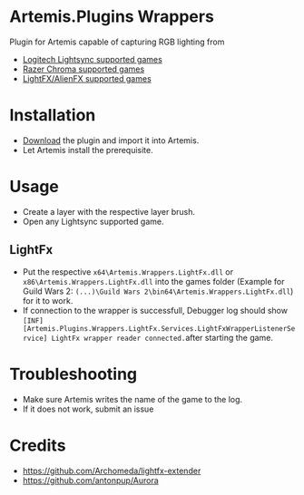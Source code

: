 # Artemis.Plugins Wrappers

Plugin for Artemis capable of capturing RGB lighting from 
* [Logitech Lightsync supported games](https://www.pcgamingwiki.com/wiki/RGB_lighting_middleware#Logitech_G_Lightsync)
* [Razer Chroma supported games](https://www.pcgamingwiki.com/wiki/RGB_lighting_middleware#Razer_Chroma_RGB)
* [LightFX/AlienFX supported games](https://www.pcgamingwiki.com/wiki/RGB_lighting_middleware#Alienware_AlienFX)

# Installation
* [Download](https://nightly.link/purrowler/Artemis.Plugins.Wrappers/workflows/build/master?preview) the plugin and import it into Artemis. 
* Let Artemis install the prerequisite.

# Usage
* Create a layer with the respective layer brush.
* Open any Lightsync supported game.
## LightFx
* Put the respective `x64\Artemis.Wrappers.LightFx.dll` or `x86\Artemis.Wrappers.LightFx.dll` into the games folder (Example for Guild Wars 2: `(...)\Guild Wars 2\bin64\Artemis.Wrappers.LightFx.dll`) for it to work.
* If connection to the wrapper is successfull, Debugger log should show `[INF] [Artemis.Plugins.Wrappers.LightFx.Services.LightFxWrapperListenerService] LightFx wrapper reader connected.`after starting the game.

# Troubleshooting
* Make sure Artemis writes the name of the game to the log.
* If it does not work, submit an issue

# Credits
* https://github.com/Archomeda/lightfx-extender
* https://github.com/antonpup/Aurora

